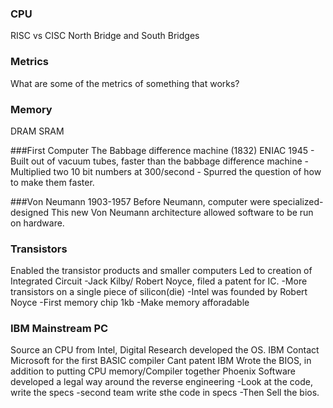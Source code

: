 ### CPU
RISC vs CISC
North Bridge and South Bridges

### Metrics
What are some of the metrics of something that works?

### Memory
DRAM
SRAM


###First Computer
The Babbage difference machine (1832)
ENIAC 1945
    - Built out of vacuum tubes, faster than the babbage difference machine
    - Multiplied two 10 bit numbers at 300/second
    - Spurred the question of how to make them faster.

###Von Neumann 
1903-1957
Before Neumann, computer were specialized-designed
This new Von Neumann architecture allowed software to be run on hardware.

### Transistors
Enabled the transistor products and smaller computers
Led to creation of Integrated Circuit
    -Jack Kilby/ Robert Noyce, filed a patent for IC.
        -More transistors on a single piece of silicon(die)
-Intel was founded by Robert Noyce
    -First memory chip 1kb
    -Make memory afforadable
    
### IBM Mainstream PC
Source an CPU from Intel,
Digital Research developed the OS.
IBM Contact Microsoft for the first BASIC compiler
Cant patent
IBM Wrote the BIOS, in addition to putting CPU memory/Compiler together
Phoenix Software developed a legal way around the reverse engineering
-Look at the code, write the specs
-second team write sthe code in specs
-Then Sell the bios.

